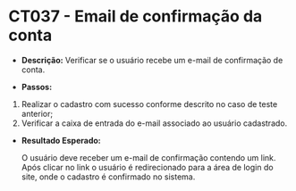 # CT037 - Email de confirmação da conta

- **Descrição:** Verificar se o usuário recebe um e-mail de confirmação de conta.

- **Passos:**
1. Realizar o cadastro com sucesso conforme descrito no caso de teste anterior;
2. Verificar a caixa de entrada do e-mail associado ao usuário cadastrado.
- **Resultado Esperado:**
    
    O usuário deve receber um e-mail de confirmação contendo um link. Após clicar no link o usuário é redirecionado para a área de login do site, onde o cadastro é confirmado no sistema.
